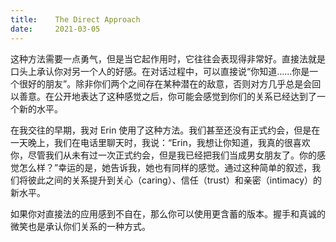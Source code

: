 ```yaml
---
title:    The Direct Approach
date:     2021-03-05
---
```


这种方法需要一点勇气，但是当它起作用时，它往往会表现得非常好。直接法就是口头上承认你对另一个人的好感。在对话过程中，可以直接说“你知道……你是一个很好的朋友”。除非你们两个之间存在某种潜在的敌意，否则对方几乎总是会回以善意。在公开地表达了这种感觉之后，你可能会感觉到你们的关系已经达到了一个新的水平。

在我交往的早期，我对 Erin 使用了这种方法。我们甚至还没有正式约会，但是在一天晚上，我们在电话里聊天时，我说：“Erin，我想让你知道，我真的很喜欢你，尽管我们从未有过一次正式约会，但是我已经把我们当成男女朋友了。你的感觉怎么样？”幸运的是，她告诉我，她也有同样的感觉。通过这种简单的叙述，我们将彼此之间的关系提升到关心（caring）、信任（trust）和亲密（intimacy）的新水平。

如果你对直接法的应用感到不自在，那么你可以使用更含蓄的版本。握手和真诚的微笑也是承认你们关系的一种方式。
